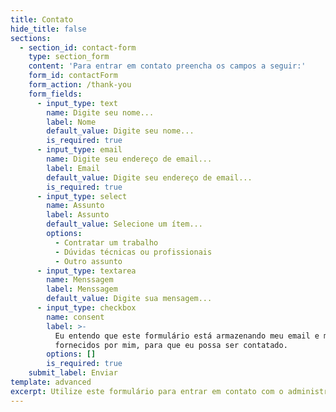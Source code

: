 ```yaml
---
title: Contato
hide_title: false
sections:
  - section_id: contact-form
    type: section_form
    content: 'Para entrar em contato preencha os campos a seguir:'
    form_id: contactForm
    form_action: /thank-you
    form_fields:
      - input_type: text
        name: Digite seu nome...
        label: Nome
        default_value: Digite seu nome...
        is_required: true
      - input_type: email
        name: Digite seu endereço de email...
        label: Email
        default_value: Digite seu endereço de email...
        is_required: true
      - input_type: select
        name: Assunto
        label: Assunto
        default_value: Selecione um ítem...
        options:
          - Contratar um trabalho
          - Dúvidas técnicas ou profissionais
          - Outro assunto
      - input_type: textarea
        name: Menssagem
        label: Menssagem
        default_value: Digite sua mensagem...
      - input_type: checkbox
        name: consent
        label: >-
          Eu entendo que este formulário está armazenando meu email e mensagem,
          fornecidos por mim, para que eu possa ser contatado.
        options: []
        is_required: true
    submit_label: Enviar
template: advanced
excerpt: Utilize este formulário para entrar em contato com o administrador d
---
```

